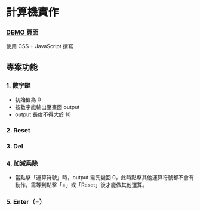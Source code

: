 # 計算機實作
### [DEMO 頁面](https://minnnn7716.github.io/test-calculator-js/)
使用 CSS + JavaScript 撰寫

## 專案功能
### 1. 數字鍵
* 初始值為 0
* 按數字能輸出至畫面 output
* output 長度不得大於 10
### 2. Reset
### 3. Del
### 4. 加減乘除
* 當點擊「運算符號」時，output 需先變回 0，此時點擊其他運算符號都不會有動作，需等到點擊「=」或「Reset」後才能做其他運算。
### 5. Enter（=）